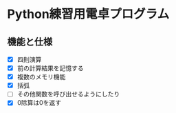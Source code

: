 # Python練習用電卓プログラム
## 機能と仕様
- [x] 四則演算
- [x] 前の計算結果を記憶する
- [x] 複数のメモリ機能
- [x] 括弧
- [ ] その他関数を呼び出せるようにしたり
- [x] 0除算は0を返す
